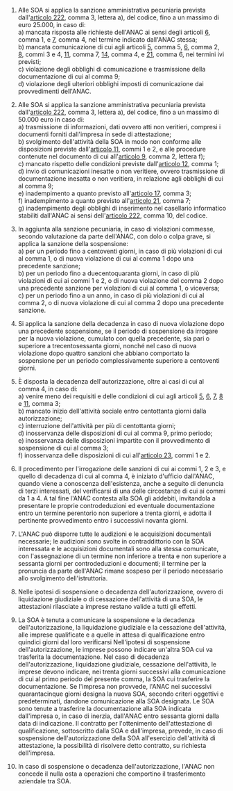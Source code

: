 1. Alle SOA si applica la sanzione amministrativa pecuniaria prevista dall'[articolo 222](/articolo-222/2), comma 3, lettera a), del codice, fino a un massimo di euro 25.000, in caso di:<br>a) mancata risposta alle richieste dell'ANAC ai sensi degli articoli [6](/allegato-2.12-articolo-6/1), comma 1, e [7](/allegato-2.12-articolo-7/1), comma 4, nel termine indicato dall'ANAC stessa;<br>b) mancata comunicazione di cui agli articoli [5](/allegato-2.12-articolo-5/1), comma 5, [6](/allegato-2.12-articolo-6/1), comma 2, [8](/allegato-2.12-articolo-8/1), commi 3 e 4, [11](/allegato-2.12-articolo-11/2), comma 7, [14](/allegato-2.12-articolo-14/1), comma 4, e [21](/allegato-2.12-articolo-21/1), comma 6, nei termini ivi previsti;<br>c) violazione degli obblighi di comunicazione e trasmissione della documentazione di cui al comma 9;<br>d) violazione degli ulteriori obblighi imposti di comunicazione dai provvedimenti dell'ANAC.

2. Alle SOA si applica la sanzione amministrativa pecuniaria prevista dall'[articolo 222](/articolo-222/2), comma 3, lettera a), del codice, fino a un massimo di 50.000 euro in caso di:<br>a) trasmissione di informazioni, dati ovvero atti non veritieri, compresi i documenti forniti dall'impresa in sede di attestazione;<br>b) svolgimento dell'attività della SOA in modo non conforme alle disposizioni previste dall'[articolo 11](/allegato-2.12-articolo-11/2), commi 1 e 2, e alle procedure contenute nel documento di cui all'[articolo 9](/allegato-2.12-articolo-9/1), comma 2, lettera f);<br>c) mancato rispetto delle condizioni previste dall'[articolo 12](/allegato-2.12-articolo-12/1), comma 1;<br>d) invio di comunicazioni inesatte o non veritiere, ovvero trasmissione di documentazione inesatta o non veritiera, in relazione agli obblighi di cui al comma 9;<br>e) inadempimento a quanto previsto all'[articolo 17](/allegato-2.12-articolo-17/2), comma 3;<br>f) inadempimento a quanto previsto all'[articolo 21](/allegato-2.12-articolo-21/1), comma 7;<br>g) inadempimento degli obblighi di inserimento nel casellario informatico stabiliti dall'ANAC ai sensi dell'[articolo 222](/articolo-222/2), comma 10, del codice.

3. In aggiunta alla sanzione pecuniaria, in caso di violazioni commesse, secondo valutazione da parte dell'ANAC, con dolo o colpa grave, si applica la sanzione della sospensione:<br>a) per un periodo fino a centoventi giorni, in caso di più violazioni di cui al comma 1, o di nuova violazione di cui al comma 1 dopo una precedente sanzione;<br>b) per un periodo fino a duecentoquaranta giorni, in caso di più violazioni di cui ai commi 1 e 2, o di nuova violazione del comma 2 dopo una precedente sanzione per violazioni di cui al comma 1, o viceversa;<br>c) per un periodo fino a un anno, in caso di più violazioni di cui al comma 2, o di nuova violazione di cui al comma 2 dopo una precedente sanzione.

4. Si applica la sanzione della decadenza in caso di nuova violazione dopo una precedente sospensione, se il periodo di sospensione da irrogare per la nuova violazione, cumulato con quella precedente, sia pari o superiore a trecentosessanta giorni, nonché nel caso di nuova violazione dopo quattro sanzioni che abbiano comportato la sospensione per un periodo complessivamente superiore a centoventi giorni.

5. È disposta la decadenza dell'autorizzazione, oltre ai casi di cui al comma 4, in caso di:<br>a) venire meno dei requisiti e delle condizioni di cui agli articoli [5](/allegato-2.12-articolo-5/1), [6](/allegato-2.12-articolo-6/1), [7](/allegato-2.12-articolo-7/1), [8](/allegato-2.12-articolo-8/1) e [11](/allegato-2.12-articolo-11/2), comma 3;<br>b) mancato inizio dell'attività sociale entro centottanta giorni dalla autorizzazione;<br>c) interruzione dell'attività per più di centottanta giorni;<br>d) inosservanza delle disposizioni di cui al comma 9, primo periodo;<br>e) inosservanza delle disposizioni impartite con il provvedimento di sospensione di cui al comma 3;<br>f) inosservanza delle disposizioni di cui all'[articolo 23](/allegato-2.12-articolo-23/2), commi 1 e 2.

6. Il procedimento per l'irrogazione delle sanzioni di cui ai commi 1, 2 e 3, e quello di decadenza di cui al comma 4, è iniziato d'ufficio dall'ANAC, quando viene a conoscenza dell'esistenza, anche a seguito di denuncia di terzi interessati, del verificarsi di una delle circostanze di cui ai commi da 1 a 4. A tal fine l'ANAC contesta alla SOA gli addebiti, invitandola a presentare le proprie controdeduzioni ed eventuale documentazione entro un termine perentorio non superiore a trenta giorni, e adotta il pertinente provvedimento entro i successivi novanta giorni.

7. L'ANAC può disporre tutte le audizioni e le acquisizioni documentali necessarie; le audizioni sono svolte in contraddittorio con la SOA interessata e le acquisizioni documentali sono alla stessa comunicate, con l'assegnazione di un termine non inferiore a trenta e non superiore a sessanta giorni per controdeduzioni e documenti; il termine per la pronuncia da parte dell'ANAC rimane sospeso per il periodo necessario allo svolgimento dell'istruttoria.

8. Nelle ipotesi di sospensione o decadenza dell'autorizzazione, ovvero di liquidazione giudiziale o di cessazione dell'attività di una SOA, le attestazioni rilasciate a imprese restano valide a tutti gli effetti.

9. La SOA è tenuta a comunicare la sospensione e la decadenza dell'autorizzazione, la liquidazione giudiziale e la cessazione dell'attività, alle imprese qualificate e a quelle in attesa di qualificazione entro quindici giorni dal loro verificarsi Nell'ipotesi di sospensione dell'autorizzazione, le imprese possono indicare un'altra SOA cui va trasferita la documentazione. Nel caso di decadenza dell'autorizzazione, liquidazione giudiziale, cessazione dell'attività, le imprese devono indicare, nei trenta giorni successivi alla comunicazione di cui al primo periodo del presente comma, la SOA cui trasferire la documentazione. Se l'impresa non provvede, l'ANAC nei successivi quarantacinque giorni designa la nuova SOA, secondo criteri oggettivi e predeterminati, dandone comunicazione alla SOA designata. Le SOA sono tenute a trasferire la documentazione alla SOA indicata dall'impresa o, in caso di inerzia, dall'ANAC entro sessanta giorni dalla data di indicazione. Il contratto per l'ottenimento dell'attestazione di qualificazione, sottoscritto dalla SOA e dall'impresa, prevede, in caso di sospensione dell'autorizzazione della SOA all'esercizio dell'attività di attestazione, la possibilità di risolvere detto contratto, su richiesta dell'impresa.

10. In caso di sospensione o decadenza dell'autorizzazione, l'ANAC non concede il nulla osta a operazioni che comportino il trasferimento aziendale tra SOA.
